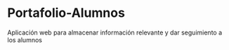 # Portafolio-Alumnos
Aplicación web para almacenar información relevante y dar seguimiento a los alumnos


